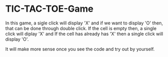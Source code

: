 # TIC-TAC-TOE-Game

In this game, a sigle click will display 'X' and if we want to display 'O' then, that can be done through double click.
If the cell is empty then, a single click will diplay 'X' and If the cell has already has 'X' then a single click will display 'O'.

It will make more sense once you see the code and try out by yourself.
